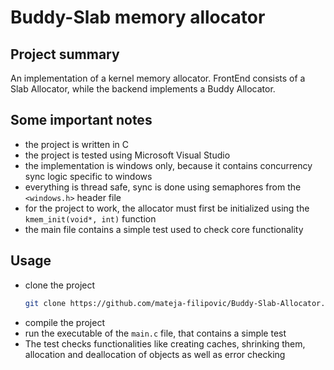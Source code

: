 # Buddy-Slab memory allocator

## Project summary
An implementation of a kernel memory allocator. FrontEnd consists of a Slab Allocator, while the backend implements a Buddy Allocator.

## Some important notes
* the project is written in C
* the project is tested using Microsoft Visual Studio
* the implementation is windows only, because it contains concurrency sync logic specific to windows
* everything is thread safe, sync is done using semaphores from the `<windows.h>` header file
* for the project to work, the allocator must first be initialized using the `kmem_init(void*, int)` function
* the main file contains a simple test used to check core functionality

## Usage
- clone the project
    ``` bash
    git clone https://github.com/mateja-filipovic/Buddy-Slab-Allocator.git
    ```
- compile the project
- run the executable of the `main.c` file, that contains a simple test
- The test checks functionalities like creating caches, shrinking them, allocation and deallocation of objects as well as error checking